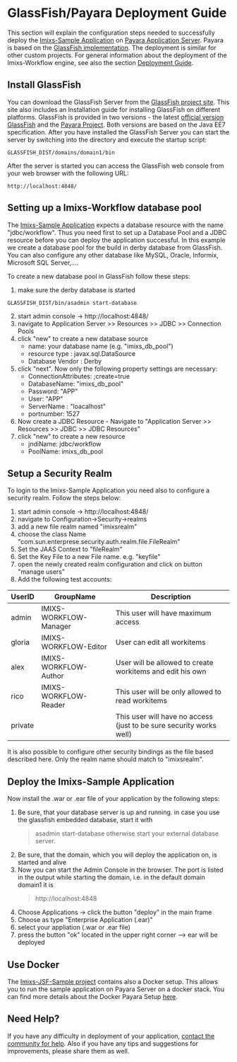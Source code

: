 # GlassFish/Payara Deployment Guide

This section will explain the configuration steps needed to successfully deploy the [Imixs-Sample Application](../sampleapplication.html) on [Payara Application Server](https://www.payara.fish/). Payara is based on the [GlassFish implementation](https://github.com/javaee/glassfish). The deployment is similar for other custom projects. For general information about the deployment of the Imixs-Workflow engine, see also the section [Deployment Guide](./deployment_guide.html).

## Install GlassFish
You can download the GlassFish Server from the [GlassFish project site](http://www.glassfish.org). This site also includes an Installation guide for installing GlassFish on different platforms. GlassFish is provided in two versions - the latest [official version GlassFish](https://glassfish.java.net/) and the [Payara Project](http://www.payara.fish/). Both versions are based on the Java EE7 specification. After you have installed the GlassFish Server you can start the server by switching into the directory and execute the startup script:
 
    GLASSFISH_DIST/domains/domain1/bin
 
After the server is started you can access the GlassFish web console from your web browser with the following URL:

    http://localhost:4848/
      
## Setting up a Imixs-Workflow database pool
The [Imixs-Sample Application](../sampleapplication.html) expects a database resource with the name "jdbc/workflow". Thus you need first to set up a Database Pool and a JDBC resource before you can deploy the application successful. In this example we create a database pool for the build in derby database from GlassFish.  You can also configure any other database like MySQL, Oracle, Informix, Microsoft SQL Server,....

To create a new database pool in GlassFish follow these steps:

   1. make sure the derby database is started   
       
    GLASSFISH_DIST/bin/asadmin start-database

   2. start admin console -> http://localhost:4848/   
   3. navigate to   Application Server  >>  Resources  >>  JDBC  >>  Connection Pools
   4. click "new" to create a new database source
      * name: your database name (e.g. "imixs_db_pool")
      * resource type : javax.sql.DataSource
      * Database Vendor : Derby
   5. click "next". Now only the following property settings are necessary:
      * ConnectionAttributes: ;create=true
      * DatabaseName: "imixs_db_pool"
      * Password: "APP"
      * User: "APP"
      * ServerName : "loacalhost"
      * portnumber: 1527
   6. Now create a JDBC Resource - Navigate to "Application Server  >>  Resources  >>  JDBC  >>  JDBC Resources"
   7. click "new" to create a new resource
       - jndiName: jdbc/workflow
       - PoolName: imixs_db_pool 

## Setup a Security Realm
To login to the Imixs-Sample Application you need also to configure a security realm.  Follow the steps below:
 
   1. start admin console -> http://localhost:4848/   
   2. navigate to  Configuration->Security->realms
   3. add a new file realm named "imixsrealm"
   4. choose the class Name "com.sun.enterprese.security.auth.realm.file.FileRealm"
   5. Set the JAAS Context to "fileRealm"
   6. Set the Key File to a new File name. e.g. "keyfile"
   7. open the newly created realm configuration and click on button "manage users"
   8. Add the following test accounts:

| UserID       |GroupName                |Description                         | 
|--------------|-------------------------|------------------------------------|
|admin         |IMIXS-WORKFLOW-Manager   | This user will have maximum access |
|gloria        |IMIXS-WORKFLOW-Editor    | User can edit all workitems         |
|alex          |IMIXS-WORKFLOW-Author    | User will be allowed to create workitems and edit his own     |
|rico          |IMIXS-WORKFLOW-Reader    | This user will be only allowed to read workitems   |
|private       |                         | This user will have no access (just to be sure security works well) 
  
It is also possible to configure other security bindings as the file based described here.  Only the realm name should match to "imixsrealm". 

## Deploy the Imixs-Sample Application
Now install the .war or .ear file of your application by the following steps:

   1. Be sure, that your database server is up and running. 
      in case you use the glassfish embedded database, start it with
      >asadmin start-database
      otherwise start your external database server.
   2. Be sure, that the domain, which you will deploy the application on, is started and alive
   3. Now you can start the Admin Console in the browser. The port is listed in the output while starting the domain, i.e. in the default domain domain1 it is
      >http://localhost:4848
   4. Choose Applications ->  click the button "deploy" in the main frame
   5. Choose as type "Enterprise Application (.ear)"
   6. select your appliation (.war or .ear file)
   7. press the button "ok" located in the upper right corner --> ear will be deployed

## Use Docker

The [Imixs-JSF-Sample project](https://github.com/imixs/imixs-jsf-example) contains also a Docker setup. This allows you to run the sample application on Payara Server on a docker stack. You can find more details about the Docker Payara Setup [here](https://github.com/imixs/imixs-jsf-example/tree/master/src/docker/configuration/payara).

 
## Need Help?

If you have any difficulty in deployment of your application, [contact the community for help](https://www.imixs.org/sub_community.html). Also if you have any tips and suggestions for improvements, please share them as well. 


